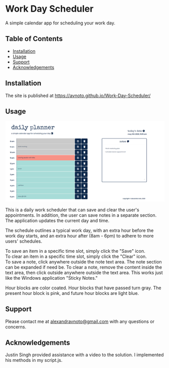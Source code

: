# Work Day Scheduler

A simple calendar app for scheduling your work day. 

## Table of Contents

- [Installation](#installation)
- [Usage](#usage)
- [Support](#support)
- [Acknowledgements](#acknowledgements)

## Installation

The site is published at https://avnoto.github.io/Work-Day-Scheduler/

## Usage


<img src="images\dayplannerpic.png" alt="Screenshot of Planner">


This is a daily work scheduler that can save and clear the user's appointments. In addition, the user can save notes in a separate section. The application updates the current day and time.

The schedule outlines a typical work day, with an extra hour before the work day starts, and an extra hour after (8am - 6pm) to adhere to more users' schedules. 

To save an item in a specific time slot, simply click the "Save" icon.
<br>
To clear an item in a specific time slot, simply click the "Clear" icon.
<br>
To save a note, click anywhere outside the note text area. The note section can be expanded if need be. To clear a note, remove the content inside the text area, then click outside anywhere outside the text area. This works just like the Windows application "Sticky Notes." 

Hour blocks are color coated. Hour blocks that have passed turn gray. The present hour block is pink, and future hour blocks are light blue.

## Support

Please contact me at alexandravnoto@gmail.com with any questions or concerns.

## Acknowledgements

Justin Singh provided assistance with a video to the solution. I implemented his methods in my script.js. 
